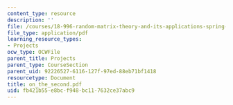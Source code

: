 ```yaml
---
content_type: resource
description: ''
file: /courses/18-996-random-matrix-theory-and-its-applications-spring-2004/fb421b55e8bcf948bc117632ce37abc9_on_the_second.pdf
file_type: application/pdf
learning_resource_types:
- Projects
ocw_type: OCWFile
parent_title: Projects
parent_type: CourseSection
parent_uid: 92226527-6116-127f-97ed-88eb71bf1418
resourcetype: Document
title: on_the_second.pdf
uid: fb421b55-e8bc-f948-bc11-7632ce37abc9
---
```

